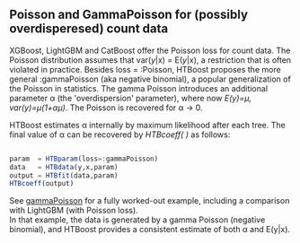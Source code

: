 ## Poisson and GammaPoisson for (possibly overdisperesed) count data

XGBoost, LightGBM and CatBoost offer the Poisson loss for count data.
The Poisson distribution assumes that var(*y*|x) = E(*y*|x), a restriction that is often violated in practice.
Besides loss = :Poisson, HTBoost proposes the more general :gammaPoisson (aka negative binomial), a popular generalization of the Poisson in statistics. The gamma Poisson introduces an additional parameter α (the 'overdispersion' parameter), where now *E(y)=μ, var(y)=μ(1+αμ)*. The Poisson is recovered for  α -> 0. 

HTBoost estimates α internally by maximum likelihood after each tree. The final value of α can be recovered by *HTBcoeff( )* as follows:

```julia

param  = HTBparam(loss=:gammaPoisson)
data   = HTBdata(y,x,param)
output = HTBfit(data,param)
HTBcoeff(output)

```

See [gammaPoisson](../examples/gammaPoisson.md) for a fully worked-out example, including a comparison with LightGBM (with Poisson loss).  
In that example, the data is generated by a gamma Poisson (negative binomial), and HTBoost provides a consistent estimate of both α and E(y|x). 
